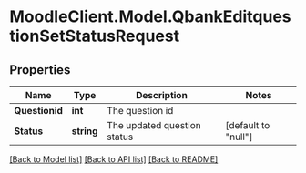 # MoodleClient.Model.QbankEditquestionSetStatusRequest

## Properties

Name | Type | Description | Notes
------------ | ------------- | ------------- | -------------
**Questionid** | **int** | The question id | 
**Status** | **string** | The updated question status | [default to "null"]

[[Back to Model list]](../README.md#documentation-for-models) [[Back to API list]](../README.md#documentation-for-api-endpoints) [[Back to README]](../README.md)


